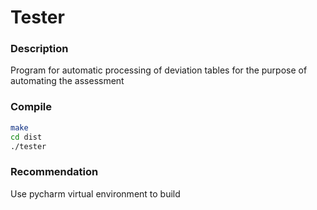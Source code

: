 # Tester

### Description

Program for automatic processing of deviation tables for the purpose of automating the assessment

### Compile

```sh
make
cd dist
./tester

```

### Recommendation

Use pycharm virtual environment to build
